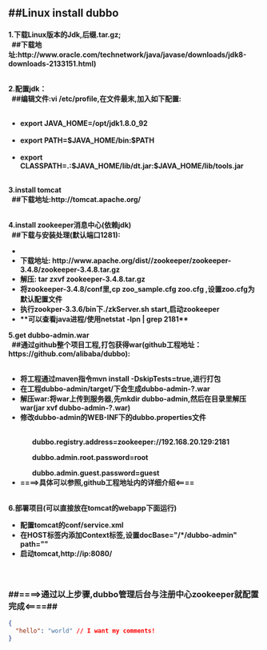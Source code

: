 <h2>##Linux install dubbo</h2>
<h4>
  1.下载Linux版本的Jdk,后缀.tar.gz;<br/>
&nbsp;&nbsp;##下载地址:http://www.oracle.com/technetwork/java/javase/downloads/jdk8-downloads-2133151.html)<br/><br/>
  
  2.配置jdk：<br/>
  &nbsp;&nbsp;##编辑文件:vi /etc/profile,在文件最末,加入如下配置:
  <ul>
	&nbsp;&nbsp;<li>export JAVA_HOME=/opt/jdk1.8.0_92</li>
	&nbsp;&nbsp;<li>export PATH=$JAVA_HOME/bin:$PATH</li>
	&nbsp;&nbsp;<li>export CLASSPATH=.:$JAVA_HOME/lib/dt.jar:$JAVA_HOME/lib/tools.jar</li>
  </ul><br/>
  3.install tomcat <br/>
  &nbsp;&nbsp;##下载地址:http://tomcat.apache.org/<br/><br/>
	
  4.install zookeeper消息中心(依赖jdk)<br/>
  &nbsp;&nbsp;##下载与安装处理(默认端口1281):<br/>
  <ul>
    <li></li>
    <li>下载地址: http://www.apache.org/dist//zookeeper/zookeeper-3.4.8/zookeeper-3.4.8.tar.gz</li>
    <li>解压: tar zxvf zookeeper-3.4.8.tar.gz </li>
    <li>将zookeeper-3.4.8/conf里,cp zoo_sample.cfg zoo.cfg ,设置zoo.cfg为默认配置文件</li>
    <li>执行zookper-3.3.6/bin下./zkServer.sh start,启动zookeeper</li>
    <li>**可以查看java进程/使用netstat -lpn | grep 2181** </li>
  </ul>
  5.get dubbo-admin.war <br/>
    &nbsp;&nbsp;##通过github整个项目工程,打包获得war(github工程地址：https://github.com/alibaba/dubbo):<br/><br/>
    <ul>
    	<li>将工程通过maven指令mvn install -DskipTests=true,进行打包</li>
    	<li>在工程dubbo-admin/target/下会生成dubbo-admin-?.war </li>
    	<li>解压war:将war上传到服务器,先mkdir dubbo-admin,然后在目录里解压war(jar xvf dubbo-admin-?.war)</li>
    	<li>修改dubbo-admin的WEB-INF下的dubbo.properties文件</li><br/>
    	<ol>dubbo.registry.address=zookeeper://192.168.20.129:2181</ol>
    	<ol>dubbo.admin.root.password=root</ol>
    	<ol>dubbo.admin.guest.password=guest</ol>
	<li>====>具体可以参照,github工程地址内的详细介绍<====</li>
    </ul>
    </br>
   6.部署项目(可以直接放在tomcat的webapp下面运行)<br/>
  <ul>
  	<li>配置tomcat的conf/service.xml</li>
  	<li>在HOST标签内添加Context标签,设置docBase="/*/dubbo-admin" path=""</li>
  	<li>启动tomcat,http://ip:8080/</li>
  </ul>

</h4>
<br/>
<h3>##====>通过以上步骤,dubbo管理后台与注册中心zookeeper就配置完成<====##</h3>
	
``` json
{
  "hello": "world" // I want my comments!
}
```
